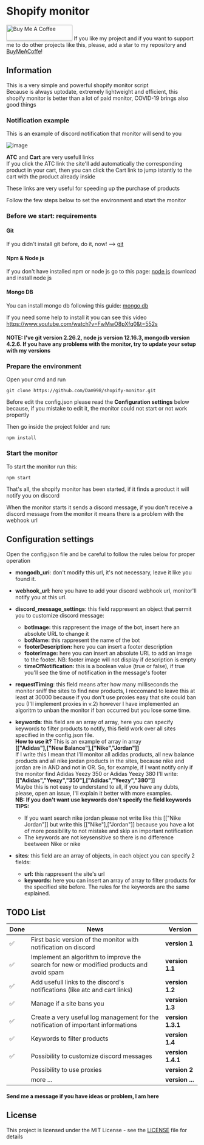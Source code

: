 # Shopify monitor

<a href="https://www.buymeacoffee.com/Dam998" target="_blank"><img src="https://www.buymeacoffee.com/assets/img/custom_images/orange_img.png" alt="Buy Me A Coffee" style="height: 41px !important;width: 174px !important;box-shadow: 0px 3px 2px 0px rgba(190, 190, 190, 0.5) !important;-webkit-box-shadow: 0px 3px 2px 0px rgba(190, 190, 190, 0.5) !important;" ></a> If you like my project and if you want to support me to do other projects like this, please, add a star to my repository and [BuyMeACoffe](https://www.buymeacoffee.com/Dam998)!

## Information
This is a very simple and powerful shopify monitor script\
Because is always uptodate, extremely lightweight and efficient, this shopify monitor is better than a lot of paid monitor, COVID-19 brings also good things

### Notification example

This is an example of discord notification that monitor will send to you

![image](https://github.com/Dam998/shopify-monitor/blob/master/discord%20example.png)

**ATC** and **Cart** are very usefull links\
If you click the ATC link the site'll add automatically the corresponding product in your cart, then you can click the Cart link to jump istantly to the cart with the product already inside

These links are very useful for speeding up the purchase of products


Follow the few steps below to set the environment and start the monitor

### Before we start: requirements

#### Git

If you didn't install git before, do it, now! --> [git](https://git-scm.com/downloads)

#### Npm & Node js

If you don't have installed npm or node js go to this page: [node js](https://nodejs.org/it/download/) download and install node js

#### Mongo DB

You can install mongo db following this guide: [mongo db](https://docs.mongodb.com/manual/administration/install-community/)

If you need some help to install it you can see this video https://www.youtube.com/watch?v=FwMwO8pXfq0&t=552s

#### NOTE: I've git version 2.26.2, node js version 12.16.3, mongodb version 4.2.6. If you have any problems with the monitor, try to update your setup with my versions

### Prepare the environment

Open your cmd and run

```node
git clone https://github.com/Dam998/shopify-monitor.git
```

Before edit the config.json please read the **Configuration settings** below because, if you mistake to edit it, the monitor could not start or not work propertly

Then go inside the project folder and run:

```node
npm install
```

### Start the monitor

To start the monitor run this:

```node
npm start
```

That's all, the shopify monitor has been started, if it finds a product it will notify you on discord

When the monitor starts it sends a discord message, if you don't receive a discord message from the monitor it means there is a problem with the webhook url

## Configuration settings
Open the config.json file and be careful to follow the rules below for proper operation

  - **mongodb_uri**: don't modify this url, it's not necessary, leave it like you found it.
  - **webhook_url**: here you have to add your discord webhook url, monitor'll notify you at this url.
  - **discord_message_settings**: this field rappresent an object that permit you to customize discord message:
      - **botImage:** this rappresent the image of the bot, insert here an absolute URL to change it
      - **botName:** this rappresent the name of the bot
      - **footerDescription:** here you can insert a footer description
      - **footerImage:** here you can insert an absolute URL to add an image to the footer. NB: footer image will not display if description is empty
      - **timeOfNotification:** this is a boolean value (true or false), if true you'll see the time of notification in the message's footer
  - **requestTiming**: this field means after how many milliseconds the monitor sniff the sites to find new products, I reccomand to leave this at least at 30000 because if you don't use proxies easy that site could ban you (I'll implement proxies in v.2) however I have implemented an algoritm to unban the monitor if ban occurred but you lose some time.
  - **keywords**: this field are an array of array, here you can specify keywords to filter products to notify, this field work over all sites specified in the config.json file.\
  **How to use it?** This is an example of array in array\
  **[["Adidas"],["New Balance"],["Nike","Jordan"]]**\
  If I write this I mean that I'll monitor all adidas products, all new balance products and all nike jordan products in the sites, because nike and jordan are in AND and not in OR. So, for example, if I want notify only if the monitor find Adidas Yeezy 350 or Adidas Yeezy 380 I'll write:\
  **[["Adidas","Yeezy","350"],["Adidas","Yeezy","380"]]**\
  Maybe this is not easy to understand to all, if you have any dubts, please, open an issue, I'll explain it better with more examples.\
  **NB: If you don't want use keywords don't specify the field keywords**\
  **TIPS:** 
    - If you want search nike jordan please not write like this [["Nike Jordan"]] but write this [["Nike"],["Jordan"]] because you have a lot of more possibility to not mistake and skip an important notification
    - The keywords are not keysensitive so there is no difference beetween Nike or nike
     
  
  - **sites**: this field are an array of objects, in each object you can specify 2 fields: 
      - **url:** this rappresent the site's url
      - **keywords:** here you can insert an array of array to filter products for the specified site before. The rules for the keywords are the same explained.

## TODO List

| **Done** | **News** | **Version** |
| -------- | -------- | ----------- |
| ✅ | First basic version of the monitor with notification on discord | **version 1** |
| ✅ | Implement an algorithm  to improve the search for new or modified products and avoid spam | **version 1.1** |
| ✅ | Add usefull links to the discord's notifications (like atc and cart links) | **version 1.2** |
| ✅ | Manage if a site bans you | **version 1.3** |
| ✅ | Create a very useful log management for the notification of important informations | **version 1.3.1** |
| ✅ | Keywords to filter products | **version 1.4** |
| ✅ | Possibility to customize discord messages | **version 1.4.1** |
| | Possibility to use proxies | **version 2** |
| | more ... | **version ...** |


#### Send me a message if you have ideas or problem, I am here

## License
This project is licensed under the MIT License - see the [LICENSE](https://github.com/Dam998/shopify-monitor/blob/master/LICENSE) file for details
